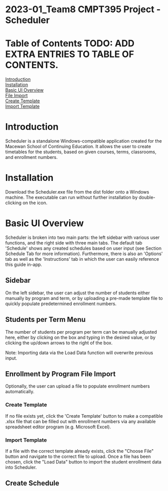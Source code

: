 # 2023-01_Team8 CMPT395 Project - Scheduler

# Table of Contents TODO: ADD EXTRA ENTRIES TO TABLE OF CONTENTS.

[Introduction](https://github.com/MacEwanCMPT395/2023-01_Team8/blob/main/README.md#introduction)  
[Installation](https://github.com/Nylia-in-C/2023-01_Team8/blob/main/README.md#installation)  
[Basic UI Overview](https://github.com/Nylia-in-C/2023-01_Team8/blob/main/README.md#basic-ui-overview)    
[File Import](https://github.com/Nylia-in-C/2023-01_Team8/blob/main/README.md#file-import)    
    [Create Template](https://github.com/Nylia-in-C/2023-01_Team8/blob/main/README.md#create-template)  
    [Import Template](https://github.com/Nylia-in-C/2023-01_Team8/blob/main/README.md#import-template)   

# Introduction
Scheduler is a standalone Windows-compatible application created for the Macewan School of Continuing Education. It allows the user to create timetables for the students, based on given courses, terms, classrooms, and enrollment numbers.  

# Installation
Download the Scheduler.exe file from the dist folder onto a Windows machine. The executable can run without further installation by double-clicking on the icon.  

# Basic UI Overview
Scheduler is broken into two main parts: the left sidebar with various user functions, and the right side with three main tabs. The default tab 'Schedule' shows any created schedules based on user input (see Section Schedule Tab for more information). Furthermore, there is also an 'Options' tab as well as the 'Instructions' tab in which the user can easily reference this guide in-app. 

## Sidebar
On the left sidebar, the user can adjust the number of students either manually by program and term, or by uploading a pre-made template file to quickly populate predetermined enrollment numbers.

## Students per Term Menu
The number of students per program per term can be manually adjusted here, either by clicking on the box and typing in the desired value, or by clicking the up/down arrows to the right of the box.  

Note: Importing data via the Load Data function will overwrite previous input.   

## Enrollment by Program File Import
Optionally, the user can upload a file to populate enrollment numbers automatically. 

### Create Template
If no file exists yet, click the 'Create Template' button to make a compatible .xlsx file that can be filled out with enrollment numbers via any available spreadsheet editor program (e.g. Microsoft Excel). 

### Import Template
If a file with the correct template already exists, click the "Choose File" button and navigate to the correct file to upload. Once a file has been chosen, click the "Load Data" button to import the student enrollment data into Scheduler. 

## Create Schedule
